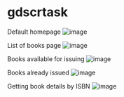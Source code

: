 # gdscrtask

Default homepage
![image](https://user-images.githubusercontent.com/69336744/189278520-9f57d3a3-ec5b-45c8-8d2a-fba771178eae.png)

List of books page
![image](https://user-images.githubusercontent.com/69336744/189278856-71910573-f2d1-46e0-9e70-725083acae88.png)

Books available for issuing
![image](https://user-images.githubusercontent.com/69336744/189279094-720689ba-f857-4b68-a0c5-0be95c747bb8.png)

Books already issued
![image](https://user-images.githubusercontent.com/69336744/189279302-067dcbf1-f532-44cf-89bf-409bfee99cb6.png)

Getting book details by ISBN
![image](https://user-images.githubusercontent.com/69336744/189279438-bed89ced-0ef4-417b-871b-69dc52d11290.png)




